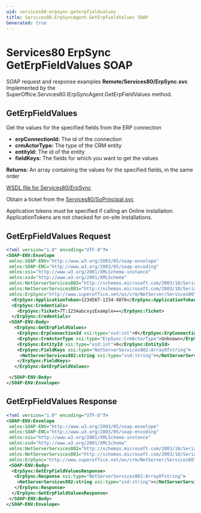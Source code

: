 ```yaml
---
uid: services80-erpsync-geterpfieldvalues
title: Services80.ErpSyncAgent.GetErpFieldValues SOAP
Generated: true
---
```


# Services80 ErpSync GetErpFieldValues SOAP

SOAP request and response examples **Remote/Services80/ErpSync.svc**
Implemented by the <see cref="M:SuperOffice.Services80.IErpSyncAgent.GetErpFieldValues">SuperOffice.Services80.IErpSyncAgent.GetErpFieldValues</see> method.

## GetErpFieldValues

Get the values for the specified fields from the ERP connection

* **erpConnectionId:** The id of the connection
* **crmActorType:** The type of the CRM entity
* **entityId:** The id of the entity
* **fieldKeys:** The fields for which you want to get the values

**Returns:** An array containing the values for the specified fields, in the same order


[WSDL file for Services80/ErpSync](../Services80-ErpSync.md)

Obtain a ticket from the [Services80/SoPrincipal.svc](../SoPrincipal/SoPrincipal.md)

Application tokens must be specified if calling an Online installation. ApplicationTokens are not checked for on-site installations.

## GetErpFieldValues Request

```xml
<?xml version="1.0" encoding="UTF-8"?>
<SOAP-ENV:Envelope
 xmlns:SOAP-ENV="http://www.w3.org/2003/05/soap-envelope"
 xmlns:SOAP-ENC="http://www.w3.org/2003/05/soap-encoding"
 xmlns:xsi="http://www.w3.org/2001/XMLSchema-instance"
 xmlns:xsd="http://www.w3.org/2001/XMLSchema"
 xmlns:NetServerServices802="http://schemas.microsoft.com/2003/10/Serialization/Arrays"
 xmlns:NetServerServices801="http://schemas.microsoft.com/2003/10/Serialization/"
 xmlns:ErpSync="http://www.superoffice.net/ws/crm/NetServer/Services80">
  <ErpSync:ApplicationToken>1234567-1234-9876</ErpSync:ApplicationToken>
  <ErpSync:Credentials>
    <ErpSync:Ticket>7T:1234abcxyzExample==</ErpSync:Ticket>
  </ErpSync:Credentials>
 <SOAP-ENV:Body>
   <ErpSync:GetErpFieldValues>
    <ErpSync:ErpConnectionId xsi:type="xsd:int">0</ErpSync:ErpConnectionId>
    <ErpSync:CrmActorType xsi:type="ErpSync:CrmActorType">Unknown</ErpSync:CrmActorType>
    <ErpSync:EntityId xsi:type="xsd:int">0</ErpSync:EntityId>
    <ErpSync:FieldKeys xsi:type="NetServerServices802:ArrayOfstring">
     <NetServerServices802:string xsi:type="xsd:string"></NetServerServices802:string>
    </ErpSync:FieldKeys>
   </ErpSync:GetErpFieldValues>

 </SOAP-ENV:Body>
</SOAP-ENV:Envelope>

```


## GetErpFieldValues Response

```xml
<?xml version="1.0" encoding="UTF-8"?>
<SOAP-ENV:Envelope
 xmlns:SOAP-ENV="http://www.w3.org/2003/05/soap-envelope"
 xmlns:SOAP-ENC="http://www.w3.org/2003/05/soap-encoding"
 xmlns:xsi="http://www.w3.org/2001/XMLSchema-instance"
 xmlns:xsd="http://www.w3.org/2001/XMLSchema"
 xmlns:NetServerServices802="http://schemas.microsoft.com/2003/10/Serialization/Arrays"
 xmlns:NetServerServices801="http://schemas.microsoft.com/2003/10/Serialization/"
 xmlns:ErpSync="http://www.superoffice.net/ws/crm/NetServer/Services80">
 <SOAP-ENV:Body>
  <ErpSync:GetErpFieldValuesResponse>
   <ErpSync:Response xsi:type="NetServerServices802:ArrayOfstring">
    <NetServerServices802:string xsi:type="xsd:string"></NetServerServices802:string>
   </ErpSync:Response>
  </ErpSync:GetErpFieldValuesResponse>
 </SOAP-ENV:Body>
</SOAP-ENV:Envelope>

```

